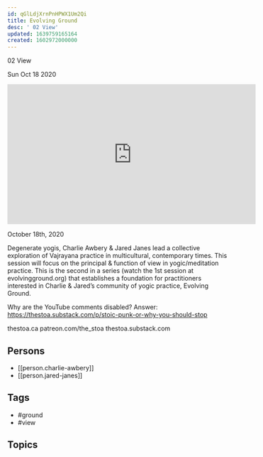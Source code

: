 ```yaml
---
id: qGlLdjXrnPnHPWX1Um2Qi
title: Evolving Ground
desc: ' 02 View'
updated: 1639759165164
created: 1602972000000
---
```



 02 View

Sun Oct 18 2020

<iframe width="560" height="315" src="https://www.youtube.com/embed/hwMFHS1EhOg" title="Evolving Ground: 02 View w/ Charlie Awbery & Jared Janes" frameborder="0" allow="accelerometer; autoplay; clipboard-write; encrypted-media; gyroscope; picture-in-picture" allowfullscreen ></iframe>

October 18th, 2020

Degenerate yogis, Charlie Awbery & Jared Janes lead a collective exploration of Vajrayana practice in multicultural, contemporary times. This session will focus on the principal & function of view in yogic/meditation practice. This is the second in a series (watch the 1st session at evolvingground.org) that establishes a foundation for practitioners interested in Charlie & Jared’s community of yogic practice, Evolving Ground.

Why are the YouTube comments disabled? Answer: https://thestoa.substack.com/p/stoic-punk-or-why-you-should-stop

thestoa.ca
patreon.com/the_stoa
thestoa.substack.com

## Persons

- [[person.charlie-awbery]]
- [[person.jared-janes]]

## Tags

- #ground
- #view

## Topics



